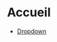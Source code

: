 # Accueil

<nav>
  <ul class="nav nav-pills">
    <li role="presentation" class="dropdown">
      <a class="dropdown-toggle" data-toggle="dropdown" href="#" role="button" aria-haspopup="true" aria-expanded="false">
        Dropdown <span class="caret"></span>
      </a>
      <ul class="dropdown-menu">
      </ul>
    </li>
  </ul>
</nav>
